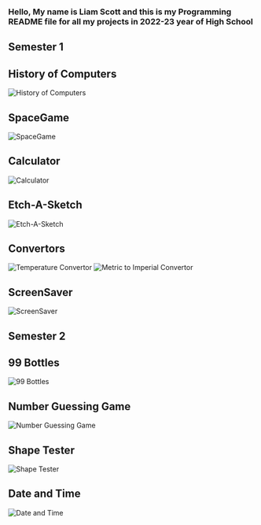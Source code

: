 ### Hello, My name is Liam Scott and this is my Programming README file for all my projects in 2022-23 year of High School


## Semester 1

## History of Computers
![History of Computers]()

## SpaceGame
![SpaceGame]()

## Calculator
![Calculator]()

## Etch-A-Sketch
![Etch-A-Sketch]()

## Convertors
![Temperature Convertor]()
![Metric to Imperial Convertor]()

## ScreenSaver
![ScreenSaver]()

## Semester 2

## 99 Bottles
![99 Bottles]()

## Number Guessing Game
![Number Guessing Game]()

## Shape Tester
![Shape Tester]()

## Date and Time
![Date and Time]()
